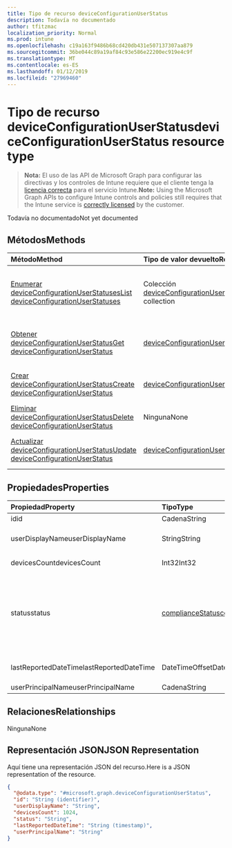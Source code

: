 ```yaml
---
title: Tipo de recurso deviceConfigurationUserStatus
description: Todavía no documentado
author: tfitzmac
localization_priority: Normal
ms.prod: intune
ms.openlocfilehash: c19a163f9486b68cd420db431e507137307aa879
ms.sourcegitcommit: 36be044c89a19af84c93e586e22200ec919e4c9f
ms.translationtype: MT
ms.contentlocale: es-ES
ms.lasthandoff: 01/12/2019
ms.locfileid: "27969460"
---
```

# <a name="deviceconfigurationuserstatus-resource-type"></a><span data-ttu-id="1df2c-103">Tipo de recurso deviceConfigurationUserStatus</span><span class="sxs-lookup"><span data-stu-id="1df2c-103">deviceConfigurationUserStatus resource type</span></span>

> <span data-ttu-id="1df2c-104">**Nota:** El uso de las API de Microsoft Graph para configurar las directivas y los controles de Intune requiere que el cliente tenga la [licencia correcta](https://go.microsoft.com/fwlink/?linkid=839381) para el servicio Intune.</span><span class="sxs-lookup"><span data-stu-id="1df2c-104">**Note:** Using the Microsoft Graph APIs to configure Intune controls and policies still requires that the Intune service is [correctly licensed](https://go.microsoft.com/fwlink/?linkid=839381) by the customer.</span></span>

<span data-ttu-id="1df2c-105">Todavía no documentado</span><span class="sxs-lookup"><span data-stu-id="1df2c-105">Not yet documented</span></span>
## <a name="methods"></a><span data-ttu-id="1df2c-106">Métodos</span><span class="sxs-lookup"><span data-stu-id="1df2c-106">Methods</span></span>
|<span data-ttu-id="1df2c-107">Método</span><span class="sxs-lookup"><span data-stu-id="1df2c-107">Method</span></span>|<span data-ttu-id="1df2c-108">Tipo de valor devuelto</span><span class="sxs-lookup"><span data-stu-id="1df2c-108">Return Type</span></span>|<span data-ttu-id="1df2c-109">Descripción</span><span class="sxs-lookup"><span data-stu-id="1df2c-109">Description</span></span>|
|:---|:---|:---|
|[<span data-ttu-id="1df2c-110">Enumerar deviceConfigurationUserStatuses</span><span class="sxs-lookup"><span data-stu-id="1df2c-110">List deviceConfigurationUserStatuses</span></span>](../api/intune-deviceconfig-deviceconfigurationuserstatus-list.md)|<span data-ttu-id="1df2c-111">Colección [deviceConfigurationUserStatus](../resources/intune-deviceconfig-deviceconfigurationuserstatus.md)</span><span class="sxs-lookup"><span data-stu-id="1df2c-111">[deviceConfigurationUserStatus](../resources/intune-deviceconfig-deviceconfigurationuserstatus.md) collection</span></span>|<span data-ttu-id="1df2c-112">Enumere las propiedades y las relaciones de los objetos [deviceConfigurationUserStatus](../resources/intune-deviceconfig-deviceconfigurationuserstatus.md).</span><span class="sxs-lookup"><span data-stu-id="1df2c-112">List properties and relationships of the [deviceConfigurationUserStatus](../resources/intune-deviceconfig-deviceconfigurationuserstatus.md) objects.</span></span>|
|[<span data-ttu-id="1df2c-113">Obtener deviceConfigurationUserStatus</span><span class="sxs-lookup"><span data-stu-id="1df2c-113">Get deviceConfigurationUserStatus</span></span>](../api/intune-deviceconfig-deviceconfigurationuserstatus-get.md)|[<span data-ttu-id="1df2c-114">deviceConfigurationUserStatus</span><span class="sxs-lookup"><span data-stu-id="1df2c-114">deviceConfigurationUserStatus</span></span>](../resources/intune-deviceconfig-deviceconfigurationuserstatus.md)|<span data-ttu-id="1df2c-115">Lea las propiedades y las relaciones del objeto [deviceConfigurationUserStatus](../resources/intune-deviceconfig-deviceconfigurationuserstatus.md).</span><span class="sxs-lookup"><span data-stu-id="1df2c-115">Read properties and relationships of the [deviceConfigurationUserStatus](../resources/intune-deviceconfig-deviceconfigurationuserstatus.md) object.</span></span>|
|[<span data-ttu-id="1df2c-116">Crear deviceConfigurationUserStatus</span><span class="sxs-lookup"><span data-stu-id="1df2c-116">Create deviceConfigurationUserStatus</span></span>](../api/intune-deviceconfig-deviceconfigurationuserstatus-create.md)|[<span data-ttu-id="1df2c-117">deviceConfigurationUserStatus</span><span class="sxs-lookup"><span data-stu-id="1df2c-117">deviceConfigurationUserStatus</span></span>](../resources/intune-deviceconfig-deviceconfigurationuserstatus.md)|<span data-ttu-id="1df2c-118">Cree un objeto [deviceConfigurationUserStatus](../resources/intune-deviceconfig-deviceconfigurationuserstatus.md).</span><span class="sxs-lookup"><span data-stu-id="1df2c-118">Create a new [deviceConfigurationUserStatus](../resources/intune-deviceconfig-deviceconfigurationuserstatus.md) object.</span></span>|
|[<span data-ttu-id="1df2c-119">Eliminar deviceConfigurationUserStatus</span><span class="sxs-lookup"><span data-stu-id="1df2c-119">Delete deviceConfigurationUserStatus</span></span>](../api/intune-deviceconfig-deviceconfigurationuserstatus-delete.md)|<span data-ttu-id="1df2c-120">Ninguna</span><span class="sxs-lookup"><span data-stu-id="1df2c-120">None</span></span>|<span data-ttu-id="1df2c-121">Elimina un [deviceConfigurationUserStatus](../resources/intune-deviceconfig-deviceconfigurationuserstatus.md).</span><span class="sxs-lookup"><span data-stu-id="1df2c-121">Deletes a [deviceConfigurationUserStatus](../resources/intune-deviceconfig-deviceconfigurationuserstatus.md).</span></span>|
|[<span data-ttu-id="1df2c-122">Actualizar deviceConfigurationUserStatus</span><span class="sxs-lookup"><span data-stu-id="1df2c-122">Update deviceConfigurationUserStatus</span></span>](../api/intune-deviceconfig-deviceconfigurationuserstatus-update.md)|[<span data-ttu-id="1df2c-123">deviceConfigurationUserStatus</span><span class="sxs-lookup"><span data-stu-id="1df2c-123">deviceConfigurationUserStatus</span></span>](../resources/intune-deviceconfig-deviceconfigurationuserstatus.md)|<span data-ttu-id="1df2c-124">Actualice las propiedades de un objeto [deviceConfigurationUserStatus](../resources/intune-deviceconfig-deviceconfigurationuserstatus.md).</span><span class="sxs-lookup"><span data-stu-id="1df2c-124">Update the properties of a [deviceConfigurationUserStatus](../resources/intune-deviceconfig-deviceconfigurationuserstatus.md) object.</span></span>|

## <a name="properties"></a><span data-ttu-id="1df2c-125">Propiedades</span><span class="sxs-lookup"><span data-stu-id="1df2c-125">Properties</span></span>
|<span data-ttu-id="1df2c-126">Propiedad</span><span class="sxs-lookup"><span data-stu-id="1df2c-126">Property</span></span>|<span data-ttu-id="1df2c-127">Tipo</span><span class="sxs-lookup"><span data-stu-id="1df2c-127">Type</span></span>|<span data-ttu-id="1df2c-128">Descripción</span><span class="sxs-lookup"><span data-stu-id="1df2c-128">Description</span></span>|
|:---|:---|:---|
|<span data-ttu-id="1df2c-129">id</span><span class="sxs-lookup"><span data-stu-id="1df2c-129">id</span></span>|<span data-ttu-id="1df2c-130">Cadena</span><span class="sxs-lookup"><span data-stu-id="1df2c-130">String</span></span>|<span data-ttu-id="1df2c-131">Clave de la entidad.</span><span class="sxs-lookup"><span data-stu-id="1df2c-131">Key of the entity.</span></span>|
|<span data-ttu-id="1df2c-132">userDisplayName</span><span class="sxs-lookup"><span data-stu-id="1df2c-132">userDisplayName</span></span>|<span data-ttu-id="1df2c-133">String</span><span class="sxs-lookup"><span data-stu-id="1df2c-133">String</span></span>|<span data-ttu-id="1df2c-134">Nombre de usuario de DevicePolicyStatus.</span><span class="sxs-lookup"><span data-stu-id="1df2c-134">User name of the DevicePolicyStatus.</span></span>|
|<span data-ttu-id="1df2c-135">devicesCount</span><span class="sxs-lookup"><span data-stu-id="1df2c-135">devicesCount</span></span>|<span data-ttu-id="1df2c-136">Int32</span><span class="sxs-lookup"><span data-stu-id="1df2c-136">Int32</span></span>|<span data-ttu-id="1df2c-137">Número de dispositivos para dicho usuario.</span><span class="sxs-lookup"><span data-stu-id="1df2c-137">Devices count for that user.</span></span>|
|<span data-ttu-id="1df2c-138">status</span><span class="sxs-lookup"><span data-stu-id="1df2c-138">status</span></span>|[<span data-ttu-id="1df2c-139">complianceStatus</span><span class="sxs-lookup"><span data-stu-id="1df2c-139">complianceStatus</span></span>](../resources/intune-shared-compliancestatus.md)|<span data-ttu-id="1df2c-140">Estado de cumplimiento del informe de directiva.</span><span class="sxs-lookup"><span data-stu-id="1df2c-140">Compliance status of the policy report.</span></span> <span data-ttu-id="1df2c-141">Los valores posibles son: `unknown`, `notApplicable`, `compliant`, `remediated`, `nonCompliant`, `error`, `conflict` y `notAssigned`.</span><span class="sxs-lookup"><span data-stu-id="1df2c-141">Possible values are: `unknown`, `notApplicable`, `compliant`, `remediated`, `nonCompliant`, `error`, `conflict`, `notAssigned`.</span></span>|
|<span data-ttu-id="1df2c-142">lastReportedDateTime</span><span class="sxs-lookup"><span data-stu-id="1df2c-142">lastReportedDateTime</span></span>|<span data-ttu-id="1df2c-143">DateTimeOffset</span><span class="sxs-lookup"><span data-stu-id="1df2c-143">DateTimeOffset</span></span>|<span data-ttu-id="1df2c-144">Fecha y hora de la última modificación del informe de directiva.</span><span class="sxs-lookup"><span data-stu-id="1df2c-144">Last modified date time of the policy report.</span></span>|
|<span data-ttu-id="1df2c-145">userPrincipalName</span><span class="sxs-lookup"><span data-stu-id="1df2c-145">userPrincipalName</span></span>|<span data-ttu-id="1df2c-146">Cadena</span><span class="sxs-lookup"><span data-stu-id="1df2c-146">String</span></span>|<span data-ttu-id="1df2c-147">UserPrincipalName.</span><span class="sxs-lookup"><span data-stu-id="1df2c-147">UserPrincipalName.</span></span>|

## <a name="relationships"></a><span data-ttu-id="1df2c-148">Relaciones</span><span class="sxs-lookup"><span data-stu-id="1df2c-148">Relationships</span></span>
<span data-ttu-id="1df2c-149">Ninguna</span><span class="sxs-lookup"><span data-stu-id="1df2c-149">None</span></span>
## <a name="json-representation"></a><span data-ttu-id="1df2c-150">Representación JSON</span><span class="sxs-lookup"><span data-stu-id="1df2c-150">JSON Representation</span></span>
<span data-ttu-id="1df2c-151">Aquí tiene una representación JSON del recurso.</span><span class="sxs-lookup"><span data-stu-id="1df2c-151">Here is a JSON representation of the resource.</span></span>
<!-- {
  "blockType": "resource",
  "keyProperty": "id",
  "@odata.type": "microsoft.graph.deviceConfigurationUserStatus"
}
-->
``` json
{
  "@odata.type": "#microsoft.graph.deviceConfigurationUserStatus",
  "id": "String (identifier)",
  "userDisplayName": "String",
  "devicesCount": 1024,
  "status": "String",
  "lastReportedDateTime": "String (timestamp)",
  "userPrincipalName": "String"
}
```



